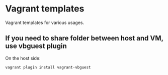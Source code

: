 # Vagrant templates

Vagrant templates for various usages.

## If you need to share folder between host and VM, use vbguest plugin

On the host side:

```
vagrant plugin install vagrant-vbguest
```
